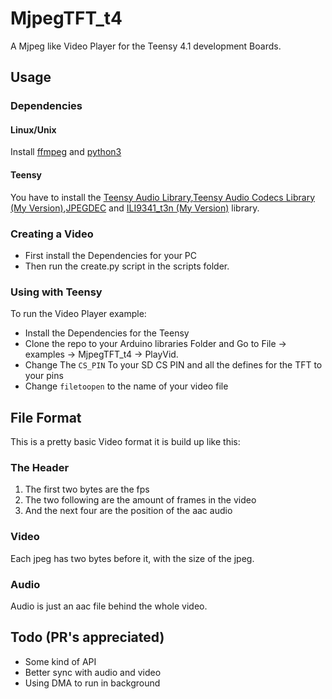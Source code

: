 # MjpegTFT_t4
A Mjpeg like Video Player for the Teensy 4.1 development Boards.
## Usage
  ### Dependencies
  #### Linux/Unix
  Install [ffmpeg](https://ffmpeg.org) and [python3](https://python.org)
  #### Teensy
  You have to install the [Teensy Audio Library](https://github.com/PaulStoffregen/Audio),[Teensy Audio Codecs Library (My Version)](https://github.com/1337Misom/Arduino-Teensy-Codec-lib),[JPEGDEC](https://github.com/bitbank2/JPEGDEC) and [ILI9341_t3n (My Version)](https://github.com/1337Misom/ILI9341_t3n) library.
  ### Creating a Video
  - First install the Dependencies for your PC
  - Then run the create.py script in the scripts folder.
  ### Using with Teensy
  To run the Video Player example:
  - Install the Dependencies for the Teensy
  - Clone the repo to your Arduino libraries Folder and Go to File -> examples -> MjpegTFT_t4 -> PlayVid.
  - Change The `CS_PIN` To your SD CS PIN and all the defines for the TFT to your pins
  - Change `filetoopen` to the name of your video file
## File Format
This is a pretty basic Video format it is build up like this:
### The Header
  1. The first two bytes are the fps
  2. The two following are the amount of frames in the video
  3. And the next four are the position of the aac audio
### Video
  Each jpeg has two bytes before it, with the size of the jpeg.
### Audio
  Audio is just an aac file behind the whole video.
## Todo (PR's appreciated)
- Some kind of API
- Better sync with audio and video
- Using DMA to run in background

